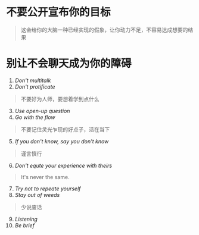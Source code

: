 # 不要公开宣布你的目标  
> 这会给你的大脑一种已经实现的假象，让你动力不足，不容易达成想要的结果
# 别让不会聊天成为你的障碍  
1. *Don't multitalk*
2. *Don't protificate*
> 不要好为人师，要想着学到点什么  
3. *Use open-up question*
4. *Go with the flow*
> 不要记住灵光乍现的好点子，活在当下
5. *If you don't know, say you don't know*
> 谨言慎行
6. *Don't equte your experience with theirs*
> It's never the same.
7. *Try not to repeate yourself*
8. *Stay out of weeds*
> 少说废话
9. *Listening*
10. *Be brief*
